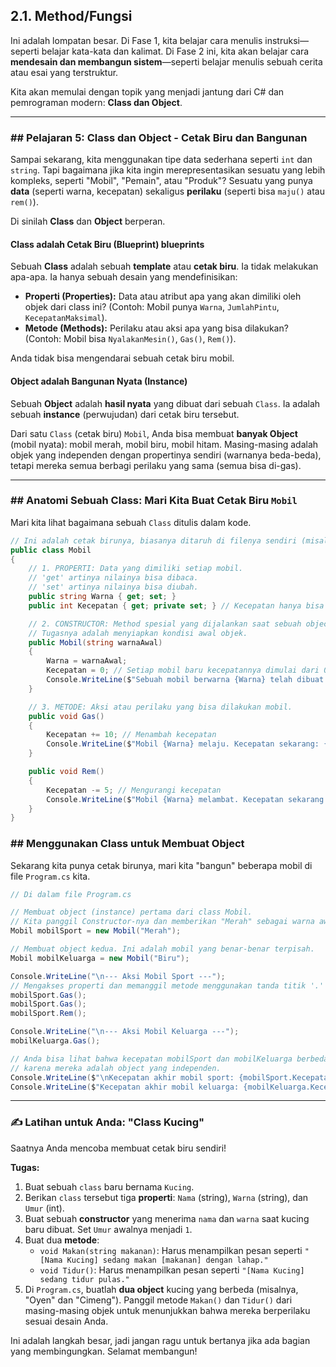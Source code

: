 ## 2.1. Method/Fungsi

Ini adalah lompatan besar. Di Fase 1, kita belajar cara menulis instruksi—seperti belajar kata-kata dan kalimat. Di Fase 2 ini, kita akan belajar cara **mendesain dan membangun sistem**—seperti belajar menulis sebuah cerita atau esai yang terstruktur.

Kita akan memulai dengan topik yang menjadi jantung dari C\# dan pemrograman modern: **Class dan Object**.

-----

### \#\# Pelajaran 5: Class dan Object - Cetak Biru dan Bangunan

Sampai sekarang, kita menggunakan tipe data sederhana seperti `int` dan `string`. Tapi bagaimana jika kita ingin merepresentasikan sesuatu yang lebih kompleks, seperti "Mobil", "Pemain", atau "Produk"? Sesuatu yang punya **data** (seperti warna, kecepatan) sekaligus **perilaku** (seperti bisa `maju()` atau `rem()`).

Di sinilah **Class** dan **Object** berperan.

#### **Class adalah Cetak Biru (Blueprint)** blueprints

Sebuah **Class** adalah sebuah **template** atau **cetak biru**. Ia tidak melakukan apa-apa. Ia hanya sebuah desain yang mendefinisikan:

* **Properti (Properties):** Data atau atribut apa yang akan dimiliki oleh objek dari class ini? (Contoh: Mobil punya `Warna`, `JumlahPintu`, `KecepatanMaksimal`).
* **Metode (Methods):** Perilaku atau aksi apa yang bisa dilakukan? (Contoh: Mobil bisa `NyalakanMesin()`, `Gas()`, `Rem()`).

Anda tidak bisa mengendarai sebuah cetak biru mobil.

#### **Object adalah Bangunan Nyata (Instance)**

Sebuah **Object** adalah **hasil nyata** yang dibuat dari sebuah `Class`. Ia adalah sebuah **instance** (perwujudan) dari cetak biru tersebut.

Dari satu `Class` (cetak biru) `Mobil`, Anda bisa membuat **banyak Object** (mobil nyata): mobil merah, mobil biru, mobil hitam. Masing-masing adalah objek yang independen dengan propertinya sendiri (warnanya beda-beda), tetapi mereka semua berbagi perilaku yang sama (semua bisa di-gas).

-----

### \#\# Anatomi Sebuah Class: Mari Kita Buat Cetak Biru `Mobil`

Mari kita lihat bagaimana sebuah `Class` ditulis dalam kode.

```csharp
// Ini adalah cetak birunya, biasanya ditaruh di filenya sendiri (misal: Mobil.cs)
public class Mobil
{
    // 1. PROPERTI: Data yang dimiliki setiap mobil.
    // 'get' artinya nilainya bisa dibaca.
    // 'set' artinya nilainya bisa diubah.
    public string Warna { get; set; }
    public int Kecepatan { get; private set; } // Kecepatan hanya bisa diubah dari dalam class ini.

    // 2. CONSTRUCTOR: Method spesial yang dijalankan saat sebuah object Mobil BARU dibuat.
    // Tugasnya adalah menyiapkan kondisi awal objek.
    public Mobil(string warnaAwal)
    {
        Warna = warnaAwal;
        Kecepatan = 0; // Setiap mobil baru kecepatannya dimulai dari 0.
        Console.WriteLine($"Sebuah mobil berwarna {Warna} telah dibuat!");
    }

    // 3. METODE: Aksi atau perilaku yang bisa dilakukan mobil.
    public void Gas()
    {
        Kecepatan += 10; // Menambah kecepatan
        Console.WriteLine($"Mobil {Warna} melaju. Kecepatan sekarang: {Kecepatan} km/jam.");
    }

    public void Rem()
    {
        Kecepatan -= 5; // Mengurangi kecepatan
        Console.WriteLine($"Mobil {Warna} melambat. Kecepatan sekarang: {Kecepatan} km/jam.");
    }
}
```

### \#\# Menggunakan Class untuk Membuat Object

Sekarang kita punya cetak birunya, mari kita "bangun" beberapa mobil di file `Program.cs` kita.

```csharp
// Di dalam file Program.cs

// Membuat object (instance) pertama dari class Mobil.
// Kita panggil Constructor-nya dan memberikan "Merah" sebagai warna awal.
Mobil mobilSport = new Mobil("Merah");

// Membuat object kedua. Ini adalah mobil yang benar-benar terpisah.
Mobil mobilKeluarga = new Mobil("Biru");

Console.WriteLine("\n--- Aksi Mobil Sport ---");
// Mengakses properti dan memanggil metode menggunakan tanda titik '.'
mobilSport.Gas();
mobilSport.Gas();
mobilSport.Rem();

Console.WriteLine("\n--- Aksi Mobil Keluarga ---");
mobilKeluarga.Gas();

// Anda bisa lihat bahwa kecepatan mobilSport dan mobilKeluarga berbeda,
// karena mereka adalah object yang independen.
Console.WriteLine($"\nKecepatan akhir mobil sport: {mobilSport.Kecepatan} km/jam");
Console.WriteLine($"Kecepatan akhir mobil keluarga: {mobilKeluarga.Kecepatan} km/jam");
```

-----

### ✍️ Latihan untuk Anda: "Class Kucing"

Saatnya Anda mencoba membuat cetak biru sendiri\!

**Tugas:**

1.  Buat sebuah `class` baru bernama `Kucing`.
2.  Berikan `class` tersebut tiga **properti**: `Nama` (string), `Warna` (string), dan `Umur` (int).
3.  Buat sebuah **constructor** yang menerima `nama` dan `warna` saat kucing baru dibuat. Set `Umur` awalnya menjadi `1`.
4.  Buat dua **metode**:
    * `void Makan(string makanan)`: Harus menampilkan pesan seperti `"[Nama Kucing] sedang makan [makanan] dengan lahap."`
    * `void Tidur()`: Harus menampilkan pesan seperti `"[Nama Kucing] sedang tidur pulas."`
5.  Di `Program.cs`, buatlah **dua object** kucing yang berbeda (misalnya, "Oyen" dan "Cimeng"). Panggil metode `Makan()` dan `Tidur()` dari masing-masing objek untuk menunjukkan bahwa mereka berperilaku sesuai desain Anda.

Ini adalah langkah besar, jadi jangan ragu untuk bertanya jika ada bagian yang membingungkan. Selamat membangun\!
